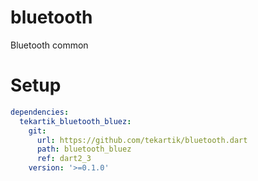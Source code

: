 # bluetooth

Bluetooth common

# Setup

```yaml
dependencies:
  tekartik_bluetooth_bluez:
    git:
      url: https://github.com/tekartik/bluetooth.dart
      path: bluetooth_bluez
      ref: dart2_3
    version: '>=0.1.0'
```